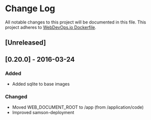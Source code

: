 # Change Log
All notable changes to this project will be documented in this file.
This project adheres to [WebDevOps.io Dockerfile](https://github.com/webdevops/Dockerfile).

## [Unreleased]

## [0.20.0] - 2016-03-24
### Added
- Added sqlite to base images

### Changed
- Moved WEB_DOCUMENT_ROOT to /app (from /application/code) 
- Improved samson-deployment
